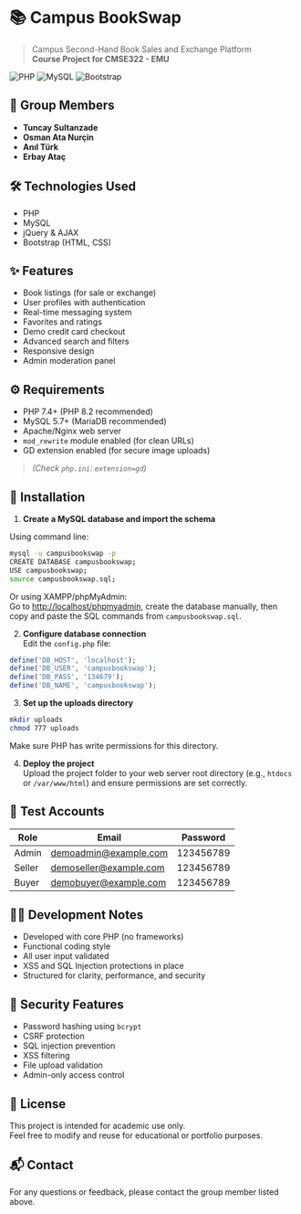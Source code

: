 # 📚 Campus BookSwap

> Campus Second-Hand Book Sales and Exchange Platform  
> **Course Project for CMSE322 - EMU**

![PHP](https://img.shields.io/badge/PHP-7.4+-blue?logo=php)
![MySQL](https://img.shields.io/badge/MySQL-5.7+-blue?logo=mysql)
![Bootstrap](https://img.shields.io/badge/Bootstrap-Responsive-blue?logo=bootstrap)

## 👥 Group Members

- **Tuncay Sultanzade**
- **Osman Ata Nurçin**
- **Anıl Türk**
- **Erbay Ataç**

## 🛠️ Technologies Used

- PHP  
- MySQL  
- jQuery & AJAX  
- Bootstrap (HTML, CSS)

## ✨ Features

- Book listings (for sale or exchange)  
- User profiles with authentication  
- Real-time messaging system  
- Favorites and ratings  
- Demo credit card checkout  
- Advanced search and filters  
- Responsive design  
- Admin moderation panel

## ⚙️ Requirements

- PHP 7.4+ (PHP 8.2 recommended)  
- MySQL 5.7+ (MariaDB recommended)  
- Apache/Nginx web server  
- `mod_rewrite` module enabled (for clean URLs)  
- GD extension enabled (for secure image uploads)  
> _(Check `php.ini`: `extension=gd`)_

## 🚀 Installation

1. **Create a MySQL database and import the schema**

Using command line:
```bash
mysql -u campusbookswap -p
CREATE DATABASE campusbookswap;
USE campusbookswap;
source campusbookswap.sql;
```

Or using XAMPP/phpMyAdmin:  
Go to [http://localhost/phpmyadmin](http://localhost/phpmyadmin), create the database manually, then copy and paste the SQL commands from `campusbookswap.sql`.

2. **Configure database connection**  
Edit the `config.php` file:
```php
define('DB_HOST', 'localhost');
define('DB_USER', 'campusbookswap');
define('DB_PASS', '134679');
define('DB_NAME', 'campusbookswap');
```

3. **Set up the uploads directory**
```bash
mkdir uploads
chmod 777 uploads
```
Make sure PHP has write permissions for this directory.

4. **Deploy the project**  
Upload the project folder to your web server root directory (e.g., `htdocs` or `/var/www/html`) and ensure permissions are set correctly.

## 🧪 Test Accounts

| Role   | Email                    | Password    |
|--------|--------------------------|-------------|
| Admin  | demoadmin@example.com    | 123456789   |
| Seller | demoseller@example.com   | 123456789   |
| Buyer  | demobuyer@example.com    | 123456789   |

## 👨‍💻 Development Notes

- Developed with core PHP (no frameworks)  
- Functional coding style  
- All user input validated  
- XSS and SQL Injection protections in place  
- Structured for clarity, performance, and security

## 🔐 Security Features

- Password hashing using `bcrypt`  
- CSRF protection  
- SQL injection prevention  
- XSS filtering  
- File upload validation  
- Admin-only access control

## 📄 License

This project is intended for academic use only.  
Feel free to modify and reuse for educational or portfolio purposes.

## 📬 Contact

For any questions or feedback, please contact the group member listed above.
